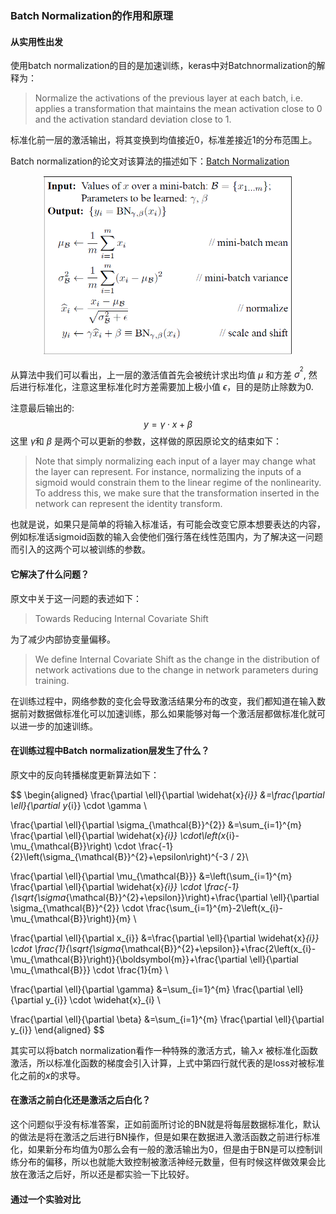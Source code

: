 ### Batch Normalization的作用和原理
#### 从实用性出发
使用batch normalization的目的是加速训练，keras中对Batchnormalization的解释为：

>Normalize the activations of the previous layer at each batch, i.e. applies a transformation that maintains the mean activation close to 0 and the activation standard deviation close to 1.

标准化前一层的激活输出，将其变换到均值接近0，标准差接近1的分布范围上。

Batch normalization的论文对该算法的描述如下：[Batch Normalization]

  [Batch Normalization]: https://arxiv.org/pdf/1502.03167.pdf

<div align="center">
<img src="graph/batch_norm.png" width=400>
</div>

从算法中我们可以看出，上一层的激活值首先会被统计求出均值 $\mu$ 和方差 $\sigma^{^{2}}$, 然后进行标准化，注意这里标准化时方差需要加上极小值 $\epsilon$，目的是防止除数为0.

注意最后输出的:
$$ y = \gamma \cdot x + \beta $$
这里 $\gamma$和 $\beta$ 是两个可以更新的参数，这样做的原因原论文的结束如下：

>Note that simply normalizing each input of a layer may
change what the layer can represent. For instance, normalizing
the inputs of a sigmoid would constrain them to
the linear regime of the nonlinearity. To address this, we
make sure that the transformation inserted in the network
can represent the identity transform.

也就是说，如果只是简单的将输入标准话，有可能会改变它原本想要表达的内容，例如标准话sigmoid函数的输入会使他们强行落在线性范围内，为了解决这一问题而引入的这两个可以被训练的参数。

#### 它解决了什么问题？
原文中关于这一问题的表述如下：
>Towards Reducing Internal Covariate Shift

为了减少内部协变量偏移。

>We define Internal Covariate Shift as the change in the
distribution of network activations due to the change in
network parameters during training.

在训练过程中，网络参数的变化会导致激活结果分布的改变，我们都知道在输入数据前对数据做标准化可以加速训练，那么如果能够对每一个激活层都做标准化就可以进一步的加速训练。

#### 在训练过程中Batch normalization层发生了什么？
原文中的反向转播梯度更新算法如下：

$$
\begin{aligned} \frac{\partial \ell}{\partial \widehat{x}_{i}} &=\frac{\partial \ell}{\partial y_{i}} \cdot \gamma \\

\frac{\partial \ell}{\partial \sigma_{\mathcal{B}}^{2}} &=\sum_{i=1}^{m} \frac{\partial \ell}{\partial \widehat{x}_{i}} \cdot\left(x_{i}-\mu_{\mathcal{B}}\right) \cdot \frac{-1}{2}\left(\sigma_{\mathcal{B}}^{2}+\epsilon\right)^{-3 / 2}\\

\frac{\partial \ell}{\partial \mu_{\mathcal{B}}} &=\left(\sum_{i=1}^{m} \frac{\partial \ell}{\partial \widehat{x}_{i}} \cdot \frac{-1}{\sqrt{\sigma_{\mathcal{B}}^{2}+\epsilon}}\right)+\frac{\partial \ell}{\partial \sigma_{\mathcal{B}}^{2}} \cdot \frac{\sum_{i=1}^{m}-2\left(x_{i}-\mu_{\mathcal{B}}\right)}{m} \\

\frac{\partial \ell}{\partial x_{i}} &=\frac{\partial \ell}{\partial \widehat{x}_{i}} \cdot \frac{1}{\sqrt{\sigma_{\mathcal{B}}^{2}+\epsilon}}+\frac{2\left(x_{i}-\mu_{\mathcal{B}}\right)}{\boldsymbol{m}}+\frac{\partial \ell}{\partial \mu_{\mathcal{B}}} \cdot \frac{1}{m} \\


\frac{\partial \ell}{\partial \gamma} &=\sum_{i=1}^{m} \frac{\partial \ell}{\partial y_{i}} \cdot \widehat{x}_{i} \\

\frac{\partial \ell}{\partial \beta} &=\sum_{i=1}^{m} \frac{\partial \ell}{\partial y_{i}}
\end{aligned}
$$

其实可以将batch normalization看作一种特殊的激活方式，输入$x$ 被标准化函数激活，所以标准化函数的梯度会引入计算，上式中第四行就代表的是loss对被标准化之前的$x$的求导。

#### 在激活之前白化还是激活之后白化？
这个问题似乎没有标准答案，正如前面所讨论的BN就是将每层数据标准化，默认的做法是将在激活之后进行BN操作，但是如果在数据进入激活函数之前进行标准化，如果新分布均值为0那么会有一般的激活输出为0，但是由于BN是可以控制训练分布的偏移，所以也就能大致控制被激活神经元数量，但有时候这样做效果会比放在激活之后好，所以还是都实验一下比较好。

#### 通过一个实验对比
